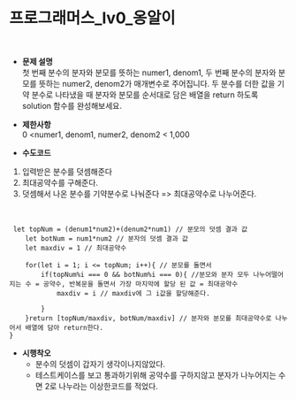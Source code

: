 # 프로그래머스_lv0_옹알이
<br/>

- **문제 설명**<br/>
첫 번째 분수의 분자와 분모를 뜻하는 numer1, denom1, 두 번째 분수의 분자와 분모를 뜻하는 numer2, denom2가 매개변수로 주어집니다. 두 분수를 더한 값을 기약 분수로 나타냈을 때 분자와 분모를 순서대로 담은 배열을 return 하도록 solution 함수를 완성해보세요.
- **제한사항**<br/>
0 <numer1, denom1, numer2, denom2 < 1,000

- **수도코드**<br/>
 1. 입력받은 분수를 덧셈해준다
 2. 최대공약수를 구해준다.
 2. 덧셈해서 나온 분수를 기약분수로 나눠준다 => 최대공약수로 나누어준다.

<br/>

```
 let topNum = (denum1*num2)+(denum2*num1) // 분모의 덧셈 결과 값
    let botNum = num1*num2 // 분자의 덧셈 결과 값
    let maxdiv = 1 // 최대공약수
    
    for(let i = 1; i <= topNum; i++){ // 분모를 돌면서
        if(topNum%i === 0 && botNum%i === 0){ //분모와 분자 모두 나누어떨어지는 수 = 공약수, 반복문을 돌면서 가장 마지막에 할당 된 값 = 최대공약수
            maxdiv = i // maxdiv에 그 i값을 할당해준다.
            
        }
    }return [topNum/maxdiv, botNum/maxdiv] // 분자와 분모를 최대공약수로 나누어서 배열에 담아 return한다.
}
```

- **시행착오**<br/>
    - 분수의 덧셈이 갑자기 생각이나지않았다.
    - 테스트케이스를 보고 통과하기위해 공약수를 구하지않고 분자가 나누어지는 수면 2로 나누라는 이상한코드를 적었다.
  

